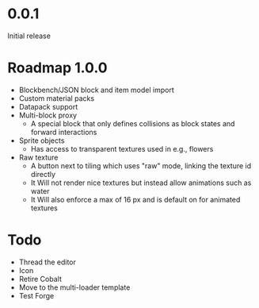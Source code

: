 # 0.0.1

Initial release

# Roadmap 1.0.0

* Blockbench/JSON block and item model import
* Custom material packs
* Datapack support
* Multi-block proxy
    * A special block that only defines collisions as block states and forward interactions
* Sprite objects
    * Has access to transparent textures used in e.g., flowers
* Raw texture
    * A button next to tiling which uses "raw" mode, linking the texture id directly
    * It Will not render nice textures but instead allow animations such as water
    * It Will also enforce a max of 16 px and is default on for animated textures

# Todo

* Thread the editor
* Icon
* Retire Cobalt
* Move to the multi-loader template
* Test Forge
